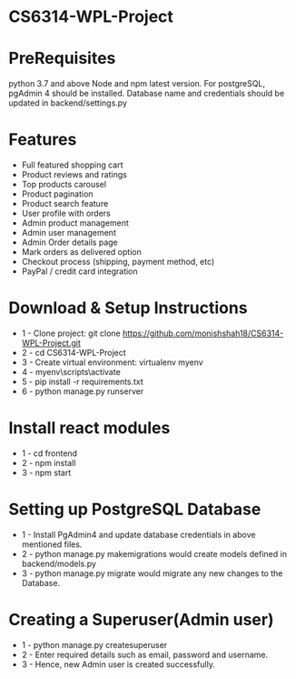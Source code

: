 # CS6314-WPL-Project

# PreRequisites
python 3.7 and above
Node and npm latest version.
For postgreSQL, pgAdmin 4 should be installed.
Database name and credentials should be updated in backend/settings.py

# Features
* Full featured shopping cart
* Product reviews and ratings
* Top products carousel
* Product pagination
* Product search feature
* User profile with orders
* Admin product management
* Admin user management
* Admin Order details page
* Mark orders as delivered option
* Checkout process (shipping, payment method, etc)
* PayPal / credit card integration


# Download & Setup Instructions

* 1 - Clone project: git clone https://github.com/monishshah18/CS6314-WPL-Project.git
* 2 - cd CS6314-WPL-Project
* 3 - Create virtual environment: virtualenv myenv
* 4 - myenv\scripts\activate
* 5 - pip install -r requirements.txt
* 6 - python manage.py runserver

# Install react modules
* 1 - cd frontend
* 2 - npm install
* 3 - npm start

# Setting up PostgreSQL Database
* 1 - Install PgAdmin4 and update database credentials in above mentioned files.
* 2 - python manage.py makemigrations would create models defined in backend/models.py
* 3 - python manage.py migrate would migrate any new changes to the Database.

# Creating a Superuser(Admin user)
* 1 - python manage.py createsuperuser
* 2 - Enter required details such as email, password and username.
* 3 - Hence, new Admin user is created successfully.